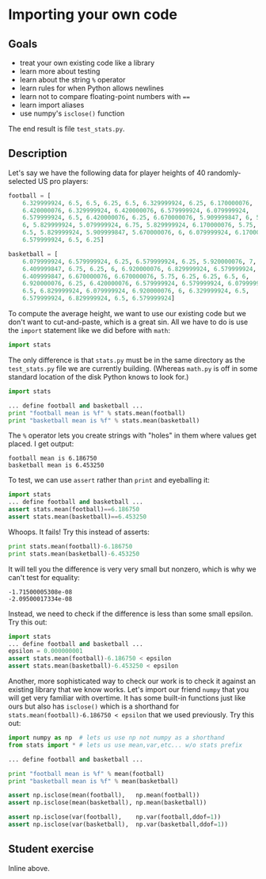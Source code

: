 # Importing your own code

## Goals

* treat your own existing code like a library
* learn more about testing
* learn about the string `%` operator
* learn rules for when Python allows newlines
* learn not to compare floating-point numbers with `==`
* learn import aliases
* use numpy's `isclose()` function

The end result is file `test_stats.py`.

## Description

Let's say we have the following data for player heights of 40 randomly-selected US pro players:

```python
football = [
    6.329999924, 6.5, 6.5, 6.25, 6.5, 6.329999924, 6.25, 6.170000076,
    6.420000076, 6.329999924, 6.420000076, 6.579999924, 6.079999924,
    6.579999924, 6.5, 6.420000076, 6.25, 6.670000076, 5.909999847, 6, 5.829999924,
    6, 5.829999924, 5.079999924, 6.75, 5.829999924, 6.170000076, 5.75, 6, 5.75,
    6.5, 5.829999924, 5.909999847, 5.670000076, 6, 6.079999924, 6.170000076,
    6.579999924, 6.5, 6.25]

basketball = [
    6.079999924, 6.579999924, 6.25, 6.579999924, 6.25, 5.920000076, 7,
    6.409999847, 6.75, 6.25, 6, 6.920000076, 6.829999924, 6.579999924,
    6.409999847, 6.670000076, 6.670000076, 5.75, 6.25, 6.25, 6.5, 6,
    6.920000076, 6.25, 6.420000076, 6.579999924, 6.579999924, 6.079999924, 6.75,
    6.5, 6.829999924, 6.079999924, 6.920000076, 6, 6.329999924, 6.5,
    6.579999924, 6.829999924, 6.5, 6.579999924]
```

To compute the average height, we want to use our existing code but we don't want to cut-and-paste, which is a great sin. All we have to do is use the `import` statement like we did before with `math`:

```python
import stats
```

The only difference is that `stats.py` must be in the same directory as the `test_stats.py` file we are currently building. (Whereas `math.py` is off in some standard location of the disk Python knows to look for.)

```python
import stats

... define football and basketball ...
print "football mean is %f" % stats.mean(football)
print "basketball mean is %f" % stats.mean(basketball)
```

The `%` operator lets you create strings with "holes" in them where values get placed. I get output:

```
football mean is 6.186750
basketball mean is 6.453250
```

To test, we can use `assert` rather than `print` and eyeballing it:

```python
import stats
... define football and basketball ...
assert stats.mean(football)==6.186750
assert stats.mean(basketball)==6.453250
```

Whoops. It fails! Try this instead of asserts:

```python
print stats.mean(football)-6.186750
print stats.mean(basketball)-6.453250
```

It will tell you the difference is very very small but nonzero, which is why we can't test for equality:

```
-1.71500005308e-08
-2.09500017334e-08
```

Instead, we need to check if the difference is less than some small epsilon. Try this out:
 
```python
import stats
... define football and basketball ...
epsilon = 0.000000001
assert stats.mean(football)-6.186750 < epsilon
assert stats.mean(basketball)-6.453250 < epsilon
```

Another, more sophisticated way to check our work is to check it against an existing library that we know works.  Let's import our friend `numpy` that you will get very familiar with overtime. It has some built-in functions just like ours but also has `isclose()` which is a shorthand for `stats.mean(football)-6.186750 < epsilon` that we used previously. Try this out:
 
```python
import numpy as np  # lets us use np not numpy as a shorthand
from stats import * # lets us use mean,var,etc... w/o stats prefix

... define football and basketball ...

print "football mean is %f" % mean(football)
print "basketball mean is %f" % mean(basketball)

assert np.isclose(mean(football),   np.mean(football))
assert np.isclose(mean(basketball), np.mean(basketball))

assert np.isclose(var(football),    np.var(football,ddof=1))
assert np.isclose(var(basketball),  np.var(basketball,ddof=1))
```

## Student exercise

Inline above.